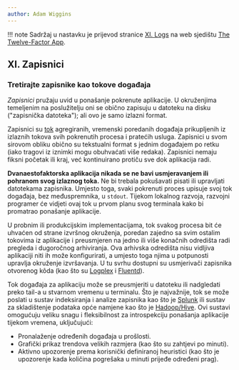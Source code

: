 ```yaml
---
author: Adam Wiggins
---
```


!!! note
    Sadržaj u nastavku je prijevod stranice [XI. Logs](https://12factor.net/logs) na web sjedištu [The Twelve-Factor App](https://12factor.net/).

## XI. Zapisnici

### Tretirajte zapisnike kao tokove događaja

*Zapisnici* pružaju uvid u ponašanje pokrenute aplikacije. U okruženjima temeljenim na poslužitelju oni se obično zapisuju u datoteku na disku ("zapisnička datoteka"); ali ovo je samo izlazni format.

Zapisnici su [tok](https://adam.herokuapp.com/past/2011/4/1/logs_are_streams_not_files/) agregiranih, vremenski poredanih događaja prikupljenih iz izlaznih tokova svih pokrenutih procesa i pratećih usluga. Zapisnici u svom sirovom obliku obično su tekstualni format s jednim događajem po retku (iako tragovi iz iznimki mogu obuhvaćati više redaka). Zapisnici nemaju fiksni početak ili kraj, već kontinuirano protiču sve dok aplikacija radi.

**Dvanaestofaktorska aplikacija nikada se ne bavi usmjeravanjem ili pohranom svog izlaznog toka.** Ne bi trebala pokušavati pisati ili upravljati datotekama zapisnika. Umjesto toga, svaki pokrenuti proces upisuje svoj tok događaja, bez međuspremnika, u `stdout`. Tijekom lokalnog razvoja, razvojni programer će vidjeti ovaj tok u prvom planu svog terminala kako bi promatrao ponašanje aplikacije.

U probnim ili produkcijskim implementacijama, tok svakog procesa bit će uhvaćen od strane izvršnog okruženja, poredan zajedno sa svim ostalim tokovima iz aplikacije i preusmjeren na jedno ili više konačnih odredišta radi pregleda i dugoročnog arhiviranja. Ova arhivska odredišta nisu vidljiva aplikaciji niti ih može konfigurirati, a umjesto toga njima u potpunosti upravlja okruženje izvršavanja. U tu svrhu dostupni su usmjerivači zapisnika otvorenog kôda (kao što su [Logplex](https://github.com/heroku/logplex) i [Fluentd](https://github.com/fluent/fluentd)).

Tok događaja za aplikaciju može se preusmjeriti u datoteku ili nadgledati preko tail-a u stvarnom vremenu u terminalu. Što je najvažnije, tok se može poslati u sustav indeksiranja i analize zapisnika kao što je [Splunk](https://www.splunk.com/) ili sustav za skladištenje podataka opće namjene kao što je [Hadoop/Hive](https://hive.apache.org/). Ovi sustavi omogućuju veliku snagu i fleksibilnost za introspekciju ponašanja aplikacije tijekom vremena, uključujući:

* Pronalaženje određenih događaja u prošlosti.
* Grafički prikaz trendova velikih razmjera (kao što su zahtjevi po minuti).
* Aktivno upozorenje prema korisnički definiranoj heuristici (kao što je upozorenje kada količina pogrešaka u minuti prijeđe određeni prag).
